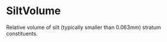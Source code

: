 SiltVolume
==========

Relative volume of silt (typically smaller than 0.063mm) stratum constituents.
